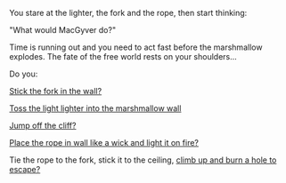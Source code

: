 You stare at the lighter, the fork and the rope, then start thinking:

"What would MacGyver do?"

Time is running out and you need to act fast before the marshmallow explodes.
The fate of the free world rests on your shoulders...

Do you:

[Stick the fork in the wall?](stickfork/stickforkinwall.md)

[Toss the light lighter into the marshmallow wall](toss-lighter/toss-lighter.md)

[Jump off the cliff?](cliff/cliffjump.md)

[Place the rope in wall like a wick and light it on fire?](light-rope-on-fire/light-rope-on-fire.md)

Tie the rope to the fork, stick it to the ceiling,
[climb up and burn a hole to escape?](ceiling_hole/ceiling_hole_burn.md)
